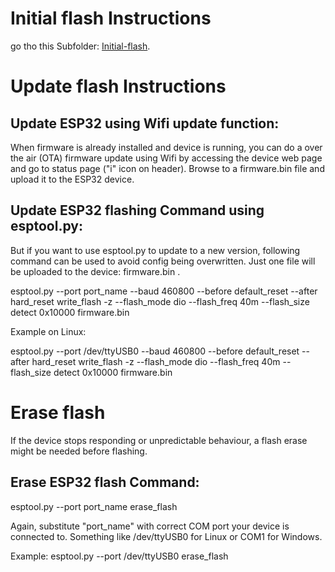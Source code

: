 # Initial flash Instructions
go tho this Subfolder: [Initial-flash](https://github.com/ehorvat1/NES-MEP-Reader/edit/main/ESP32-binaries/Initial-flash). 

# Update flash Instructions
## Update ESP32 using Wifi update function:
When firmware is already installed and device is running, you can do a over the air (OTA) firmware update using Wifi by accessing the device web page and go to status page ("i" icon on header). Browse to a firmware.bin file and upload it to the ESP32 device.

## Update ESP32 flashing Command using esptool.py:
But if you want to use esptool.py to update to a new version, following command can be used to avoid config being overwritten. Just one file will be uploaded to the device: firmware.bin .

esptool.py --port port_name --baud 460800 --before default_reset --after hard_reset write_flash -z --flash_mode dio --flash_freq 40m --flash_size detect 0x10000 firmware.bin

Example on Linux:

esptool.py --port /dev/ttyUSB0 --baud 460800 --before default_reset --after hard_reset write_flash -z --flash_mode dio --flash_freq 40m --flash_size detect 0x10000 firmware.bin

# Erase flash
If the device stops responding or unpredictable behaviour, a flash erase might be needed before flashing.
  
## Erase ESP32 flash Command:
esptool.py --port port_name erase_flash
  
Again, substitute "port_name" with correct COM port your device is connected to. Something like /dev/ttyUSB0 for Linux or COM1 for Windows.

Example: esptool.py --port /dev/ttyUSB0 erase_flash 
